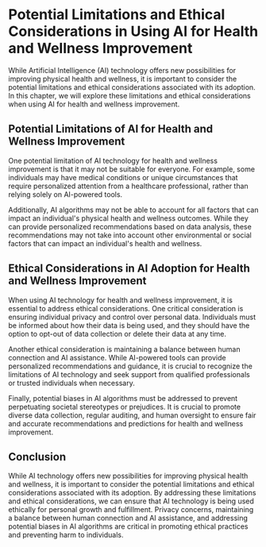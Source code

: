 Potential Limitations and Ethical Considerations in Using AI for Health and Wellness Improvement
===========================================================================================================================================================

While Artificial Intelligence (AI) technology offers new possibilities for improving physical health and wellness, it is important to consider the potential limitations and ethical considerations associated with its adoption. In this chapter, we will explore these limitations and ethical considerations when using AI for health and wellness improvement.

Potential Limitations of AI for Health and Wellness Improvement
---------------------------------------------------------------

One potential limitation of AI technology for health and wellness improvement is that it may not be suitable for everyone. For example, some individuals may have medical conditions or unique circumstances that require personalized attention from a healthcare professional, rather than relying solely on AI-powered tools.

Additionally, AI algorithms may not be able to account for all factors that can impact an individual's physical health and wellness outcomes. While they can provide personalized recommendations based on data analysis, these recommendations may not take into account other environmental or social factors that can impact an individual's health and wellness.

Ethical Considerations in AI Adoption for Health and Wellness Improvement
-------------------------------------------------------------------------

When using AI technology for health and wellness improvement, it is essential to address ethical considerations. One critical consideration is ensuring individual privacy and control over personal data. Individuals must be informed about how their data is being used, and they should have the option to opt-out of data collection or delete their data at any time.

Another ethical consideration is maintaining a balance between human connection and AI assistance. While AI-powered tools can provide personalized recommendations and guidance, it is crucial to recognize the limitations of AI technology and seek support from qualified professionals or trusted individuals when necessary.

Finally, potential biases in AI algorithms must be addressed to prevent perpetuating societal stereotypes or prejudices. It is crucial to promote diverse data collection, regular auditing, and human oversight to ensure fair and accurate recommendations and predictions for health and wellness improvement.

Conclusion
----------

While AI technology offers new possibilities for improving physical health and wellness, it is important to consider the potential limitations and ethical considerations associated with its adoption. By addressing these limitations and ethical considerations, we can ensure that AI technology is being used ethically for personal growth and fulfillment. Privacy concerns, maintaining a balance between human connection and AI assistance, and addressing potential biases in AI algorithms are critical in promoting ethical practices and preventing harm to individuals.

